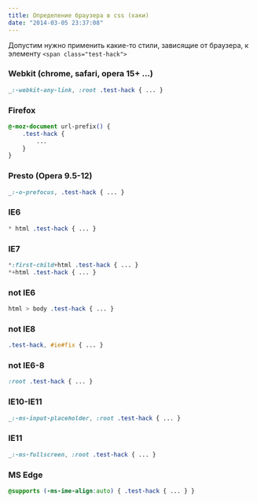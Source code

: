 ```yaml
---
title: Определение браузера в css (хаки)
date: "2014-03-05 23:37:08"
---
```


Допустим нужно применить какие-то стили, зависящие от браузера, к элементу `<span class="test-hack">`

<h3 class="test-hack test-hack-webkit">Webkit (chrome, safari, opera 15+ …)</h3>

```css
_:-webkit-any-link, :root .test-hack { ... }
```

<h3 class="test-hack test-hack-ff">Firefox</h3>

```css
@-moz-document url-prefix() {
    .test-hack {
        ...
    }
}
```

<h3 class="test-hack test-hack-presto">Presto (Opera 9.5-12)</h3>

```css
_:-o-prefocus, .test-hack { ... }
```

<h3 class="test-hack test-hack-ie6">IE6</h3>

```css
* html .test-hack { ... }
```

<h3 class="test-hack test-hack-ie7">IE7</h3>

```css
*:first-child+html .test-hack { ... }
*+html .test-hack { ... }
```

<h3 class="test-hack test-hack-not-ie6">not IE6</h3>

```css
html > body .test-hack { ... }
```

<h3 class="test-hack test-hack-not-ie8">not IE8</h3>

```css
.test-hack, #ie#fix { ... }
```

<h3 class="test-hack test-hack-not-ie68">not IE6-8</h3>

```css
:root .test-hack { ... }
```

<h3 class="test-hack test-hack-ie1011">IE10-IE11</h3>

```css
_:-ms-input-placeholder, :root .test-hack { ... }
```

<h3 class="test-hack test-hack-ie11">IE11</h3>

```css
_:-ms-fullscreen, :root .test-hack { ... }
```

<h3 class="test-hack test-hack-edge">MS Edge</h3>

```css
@supports (-ms-ime-align:auto) { .test-hack { ... } }
```
